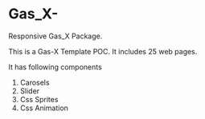 Gas_X-
======

Responsive Gas_X Package.

This is a Gas-X Template POC.
It includes 25 web pages.

It has following components

1) Carosels
2) Slider
3) Css Sprites
4) Css Animation